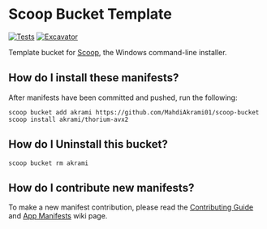 # Scoop Bucket Template

<!-- Uncomment the following line after replacing placeholders -->
[![Tests](https://github.com/MahdiAkrami01/scoop-bucket/actions/workflows/ci.yml/badge.svg)](https://github.com/MahdiAkrami01/scoop-bucket/actions/workflows/ci.yml) [![Excavator](https://github.com/MahdiAkrami01/scoop-bucket/actions/workflows/excavator.yml/badge.svg)](https://github.com/MahdiAkrami01/scoop-bucket/actions/workflows/excavator.yml)

Template bucket for [Scoop](https://scoop.sh), the Windows command-line installer.

## How do I install these manifests?

After manifests have been committed and pushed, run the following:

```pwsh
scoop bucket add akrami https://github.com/MahdiAkrami01/scoop-bucket
scoop install akrami/thorium-avx2
```
## How do I Uninstall this bucket?

```pwsh
scoop bucket rm akrami
```

## How do I contribute new manifests?

To make a new manifest contribution, please read the [Contributing
Guide](https://github.com/ScoopInstaller/.github/blob/main/.github/CONTRIBUTING.md)
and [App Manifests](https://github.com/ScoopInstaller/Scoop/wiki/App-Manifests)
wiki page.
